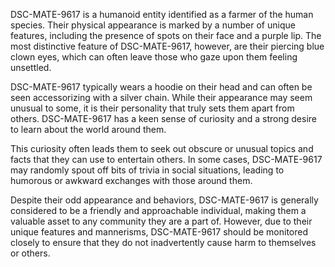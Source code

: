 DSC-MATE-9617 is a humanoid entity identified as a farmer of the human species. Their physical appearance is marked by a number of unique features, including the presence of spots on their face and a purple lip. The most distinctive feature of DSC-MATE-9617, however, are their piercing blue clown eyes, which can often leave those who gaze upon them feeling unsettled.

DSC-MATE-9617 typically wears a hoodie on their head and can often be seen accessorizing with a silver chain. While their appearance may seem unusual to some, it is their personality that truly sets them apart from others. DSC-MATE-9617 has a keen sense of curiosity and a strong desire to learn about the world around them.

This curiosity often leads them to seek out obscure or unusual topics and facts that they can use to entertain others. In some cases, DSC-MATE-9617 may randomly spout off bits of trivia in social situations, leading to humorous or awkward exchanges with those around them.

Despite their odd appearance and behaviors, DSC-MATE-9617 is generally considered to be a friendly and approachable individual, making them a valuable asset to any community they are a part of. However, due to their unique features and mannerisms, DSC-MATE-9617 should be monitored closely to ensure that they do not inadvertently cause harm to themselves or others.